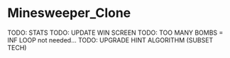 # Minesweeper_Clone


TODO: STATS
TODO: UPDATE WIN SCREEN
TODO: TOO MANY BOMBS = INF LOOP not needed...
TODO: UPGRADE HINT ALGORITHM (SUBSET TECH)
